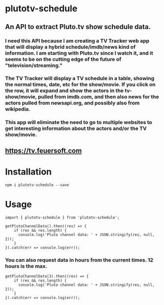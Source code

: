 # plutotv-schedule

## An API to extract Pluto.tv show schedule data.

### I need this API because I am creating a TV Tracker web app that will display a hybrid schedule/imdb/news kind of information.  I am starting with Pluto.tv since I watch it, and it seems to be on the cutting edge of the future of "television/streaming."

### The TV Tracker will display a TV schedule in a table, showing the normal times, date, etc for the show/movie.  If you click on the row, it will expand and show the actors in the tv-show/movie, pulled from imdb.com, and then also news for the actors pulled from newsapi.org, and possibly also from wikipedia.

### This app will eliminate the need to go to multiple websites to get interesting information about the actors and/or the TV show/movie.

## https://tv.feuersoft.com

# Installation

`npm i plutotv-schedule --save`

# Usage

```
import { plutotv-schedule } from 'plutotv-schedule';

getPlutoChannelData().then((res) => {
    if (res && res.length) {
      console.log('Pluto channel data: ' + JSON.stringify(res, null, 2));
    }
}).catch(err => console.log(err));
```

### You can also request data in hours from the current times. 12 hours is the max.

```
getPlutoChannelData(3).then((res) => {
    if (res && res.length) {
      console.log('Pluto channel data: ' + JSON.stringify(res, null, 2));
    }
}).catch(err => console.log(err));
```


